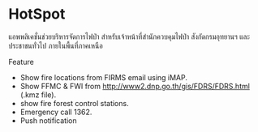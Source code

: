 
# HotSpot

แอพพลิเคชั่นช่วยบริหารจัดการไฟป่า สำหรับเจ้าหน้าที่สำนักควบคุมไฟป่า สังกัดกรมอุทยานฯ และประชาชนทั่วไป ภายในพื้นที่ภาคเหนือ

Feature
- Show fire locations from FIRMS email using iMAP.
- Show FFMC & FWI from http://www2.dnp.go.th/gis/FDRS/FDRS.html (.kmz file).
- show fire forest control stations.
- Emergency call 1362.
- Push notification
